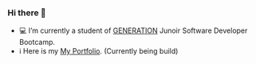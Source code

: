### Hi there 👋


- 💻 I’m currently a student of [GENERATION](https://thailand.generation.org/) Junoir Software Developer Bootcamp.
- ℹ️ Here is my [My Portfolio](https://lteerapat.github.io/Portfolio/). (Currently being build)


